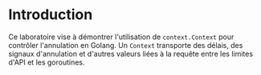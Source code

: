 # Introduction

Ce laboratoire vise à démontrer l'utilisation de `context.Context` pour contrôler l'annulation en Golang. Un `Context` transporte des délais, des signaux d'annulation et d'autres valeurs liées à la requête entre les limites d'API et les goroutines.
